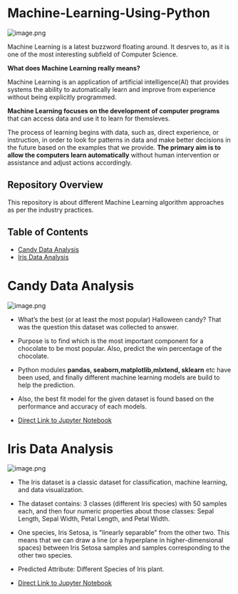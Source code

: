 # Machine-Learning-Using-Python

![image.png](https://imarticus.org/wp-content/uploads/2018/07/machine-learning.png)

Machine Learning is a latest buzzword floating around. It desrves to, as it is one of the most interesting subfield of Computer Science.

__What does Machine Learning really means?__

Machine Learning is an application of artificial intelligence(AI) that provides systems the ability to automatically learn and improve from experience without being explicitly programmed.

__Machine Learning focuses on the development of computer programs__ that can access data and use it to learn for themsleves.

The process of learning begins with data, such as, direct experience, or instruction, in order to look for patterns in data and make better decisions in the future based on the examples that we provide. __The primary aim is to allow the computers learn automatically__ without human intervention or assistance and adjust actions accordingly. 


## Repository Overview
This repository is about different Machine Learning algorithm approaches as per the industry practices.

## Table of Contents
- [Candy Data Analysis](#section1)<br>
- [Iris Data Analysis](#section2)<br>


<a id=section1></a>
# Candy Data Analysis
![image.png](https://www.nickspizzapub.com/wp-content/uploads/2017/10/nickshal.jpg)

- What’s the best (or at least the most popular) Halloween candy? That was the question this dataset was collected to answer. 
- Purpose is to find which is the most important component for a chocolate to be most popular. Also, predict the win percentage of the chocolate. 
- Python modules __pandas, seaborn,matplotlib,mlxtend, sklearn__ etc have been used, and finally different machine learning models are build to help the prediction. 
- Also, the best fit model for the given dataset is found based on the performance and accuracy of each models.


- [Direct Link to Jupyter Notebook](https://github.com/prasunk/Machine-Learning-Using-Python/blob/master/Candy%20Data%20Analysis/Candy_Data_Analysis.ipynb)


<a id=section2></a>
# Iris Data Analysis
![image.png](https://s3.amazonaws.com/assets.datacamp.com/blog_assets/Machine+Learning+R/iris-machinelearning.png)

- The Iris dataset is a classic dataset for classification, machine learning, and data visualization.

- The dataset contains: 3 classes (different Iris species) with 50 samples each, and then four numeric properties about those classes: Sepal Length, Sepal Width, Petal Length, and Petal Width.

- One species, Iris Setosa, is "linearly separable" from the other two. This means that we can draw a line (or a hyperplane in higher-dimensional spaces) between Iris Setosa samples and samples corresponding to the other two species.

- Predicted Attribute: Different Species of Iris plant.

- [Direct Link to Jupyter Notebook](https://github.com/prasunk/Machine-Learning-Using-Python/tree/master/Iris%20Data%20Analysis)
